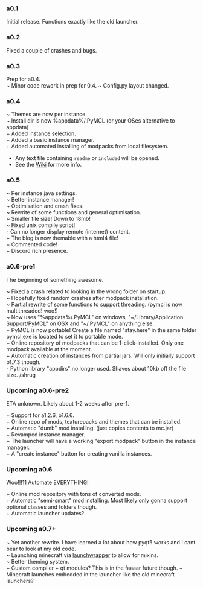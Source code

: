 
### a0.1

Initial release. Functions exactly like the old launcher.

### a0.2

Fixed a couple of crashes and bugs.

### a0.3

Prep for a0.4.  
~ Minor code rework in prep for 0.4.
~ Config.py layout changed.

### a0.4

~ Themes are now per instance.  
~ Install dir is now %appdata%/.PyMCL (or your OSes alternative to appdata)  
\+ Added instance selection.  
\+ Added a basic instance manager.  
\+ Added automated installing of modpacks from local filesystem.  
- Any text file containing `readme` or `included` will be opened.
- See the [Wiki](https://github.com/ModificationStation/PyMCL/wiki) for more info.

### a0.5

~ Per instance java settings.  
~ Better instance manager!  
~ Optimisation and crash fixes.  
~ Rewrite of some functions and general optimisation.  
~ Smaller file size! Down to 18mb!  
~ Fixed unix compile script!  
\- Can no longer display remote (internet) content.  
\+ The blog is now themable with a html4 file!  
\+ Commented code!  
\+ Discord rich presence.  

### a0.6-pre1
The beginning of something awesome.

~ Fixed a crash related to looking in the wrong folder on startup.  
~ Hopefully fixed random crashes after modpack installation.  
~ Partial rewrite of some functions to support threading. (pymcl is now multithreaded! woo!)  
~ Now uses "%appdata%/.PyMCL" on windows, "~/Library/Application Support/PyMCL" on OSX and "~/.PyMCL" on anything else.  
\+ PyMCL is now portable! Create a file named "stay.here" in the same folder pymcl.exe is located to set it to portable mode.  
\+ Online repository of modpacks that can be 1-click-installed. Only one modpack available at the moment.  
\+ Automatic creation of instances from partial jars. Will only initially support b1.7.3 though.  
\- Python library "appdirs" no longer used. Shaves about 10kb off the file size. /shrug  

### Upcoming a0.6-pre2
ETA unknown. Likely about 1-2 weeks after pre-1.

\+ Support for a1.2.6, b1.6.6.  
\+ Online repo of mods, texturepacks and themes that can be installed.  
\+ Automatic "dumb" mod installing. (just copies contents to mc.jar)  
\+ Revamped instance manager.  
\+ The launcher will have a working "export modpack" button in the instance manager.  
\+ A "create instance" button for creating vanilla instances.

### Upcoming a0.6
Woo!!!11 Automate EVERYTHING!  
  
\+ Online mod repository with tons of converted mods.  
\+ Automatic "semi-smart" mod installing. Most likely only gonna support optional classes and folders though.  
\+ Automatic launcher updates?  


### Upcoming a0.7+

~ Yet another rewrite. I have learned a lot about how pyqt5 works and I cant bear to look at my old code.  
~ Launching minecraft via [launchwrapper](https://github.com/Mojang/LegacyLauncher) to allow for mixins.  
~ Better theming system.  
\+ Custom compiler + qt modules? This is in the faaaar future though.
\+ Minecraft launches embedded in the launcher like the old minecraft launchers?